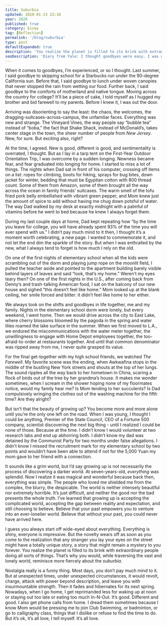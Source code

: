 ```yaml
---
title: Suburbia
updated: 2020-01-23 23:18
year: 2020
published: true
category: Essay
tag: [Reflection]
permalink: '/blog/suburbia'
type: post
defaultExpanded: true
description: 'You realize the planet is filled to its brink with extraordinary people doing all sorts of things. That’s why you would, while traversing the vast and lonely world, reminisce more furiously about the suburbia.'
seoDescription: 'Diary from Yale: I thought goodbyes were easy. I was wrong. And through the process going to college and leaving my hometown behind, I realize that knowing the immensity of the world, this vast and lonely world, makes me reminisce more furiously about the suburbia.'
---
```


When it comes to goodbyes, I’m experienced, or so I thought. Last summer, I said goodbye to skipping school for a Starbucks run under the 90-degree California sun. Before that, I said goodbye to lunch under woven canopies that never stopped the rain from wetting our food. Further back, I said goodbye to the comforts of motherland and native tongue. Moving across the country for college? It’ll be a piece of cake, I told myself as I hugged my brother and bid farewell to my parents. Before I knew it, I was out the door.

Arriving was disorienting to say the least: the chaos, the welcomes, the dragging-suitcases-across-campus, the unfamiliar faces. Everything was new and strange. The Vineyard Vines, the way people say “bubble tea” instead of “boba,” the fact that Shake Shack, instead of McDonald’s, takes center stage in the town, the sheer number of people from _New Jersey_. New, for sure. But exciting also, right?

At the time, I agreed. New is good, different is good, and sentimentality is overrated, I thought. But as I lay in a tarp tent on the First-Year Outdoor Orientation Trip, I was overcome by a sudden longing. Newness became fear, and fear graduated into longing for home. I started to miss a lot of things. The nights when Dad sat in front of his computer, crossing off items on a list: ropes for climbing, boots for hiking, sprays for bug bites, down jacket for winter, bedding that must be Egyptian cotton with 800 thread count. Some of them from Amazon, some of them brought all the way across the ocean in family friends’ suitcases. The warm smell of the tofu fried pork belly embellished with vibrant green pepper, and Mom knew just the amount of spice to add without having me chug down potsful of water. The way Dad walked by my desk at exactly midnight with a palmful of vitamins before he went to bed because he knew I always forget them.

During my last couple days at home, Dad kept repeating how “by the time you leave for college, you will have already spent 93% of the time you will ever spend with us.” I didn’t pay much mind to it then, I thought it’s a moment worth celebrating, a new page. I wanted to commemorate it, and not let the end dim the sparkle of the story. But when I was enthralled by the new, what I always tend to forget is how much I rely on the old.

On one of the first nights of elementary school when all the kids were scrambling out of the dorm and playing jump rope on the moonlit field, I pulled the teacher aside and pointed to the apartment building barely visible behind layers of leaves and said “look, that’s my home.” Weren’t my eyes teary then? On one of the first nights in the U.S., after coming back from Denny’s and trash-talking American food, I sat on the balcony of our new house and sighed “this doesn’t feel like home.” Mom looked up at the blank ceiling, her smile forced and bitter: it didn’t feel like home to her either.

We always took on the shifts and goodbyes in life together, me and my family. Nights in the elementary school dorm were lonely, but every weekend, I went home. Then we would drive across the city to East Lake, where cherry blossoms bloomed by the pagoda in the spring and water lilies roamed the lake surface in the summer. When we first moved to L.A., we endured the miscommunications with the water meter together, the unwillingness to engage with Home Depot employees together, the too-afraid-to-order at restaurants together. And until that common denominator was ripped away from me, I never quite grasped its value.

For the final get-together with my high school friends, we watched _The Farewell_. My favorite scene was the ending, when Awkwafina stops in the middle of the bustling New York streets and shouts at the top of her lungs. The sound ripples all the way back to her hometown in China, scaring a flock of birds out of the tree by her grandma’s house. It makes me wonder sometimes, when I scream in the shower hoping none of my floormates notice, would my family hear me? Is Mom tending to her succulents? Is Dad compulsively wringing the clothes out of the washing machine for the fifth time? Are they alright?

But isn’t that the beauty of growing up? You become more and more alone until you’re the only one left on the road. When I was young, I thought I could be anything, Premier of the State Council, CEO of a Fortune 500 company, scientist discovering the next big thing - until I realized I could be none of those. Because at the time. I didn’t know I would volunteer at two research labs and end up abhorring both. I didn’t know my dad was detained by the Communist Party for two months under false allegations. I didn’t know I missed the recruitment mark for my elementary school by two points and wouldn’t have been able to attend if not for the 5,000 Yuan my mom gave to her friend with a connection.

It sounds like a grim world, but I’d say growing up is not necessarily the process of discovering a darker world. At seven-years-old, _everything_ was splendid. Now I realize it was magical and wonderful because back then, everything was simple. The people who loved me shielded me from the complex, the blurry, the despicable. The world is neither intensely beautiful nor extremely horrible. It’s just difficult, and neither the good nor the bad presents the whole truth. I’ve learned that growing up is accepting the complicated world, accepting the gap between reality and expectation, and still choosing to believe. Believe that your past empowers you to venture into an ever-lonelier world. Believe that without your past, you could never have arrived here.

I guess you always start off wide-eyed about everything. Everything is shiny, everyone is impressive. But the novelty wears off as soon as you come to the realization that any stranger you lay your eyes on the street might have a totally unique story, a story that might remain a mystery to you forever. You realize the planet is filled to its brink with extraordinary people doing all sorts of things. That’s why you would, while traversing the vast and lonely world, reminisce more fiercely about the _suburbia_.

Nostalgia really is a funny thing. Most days, you don’t pay much mind to it. But at unexpected times, under unexpected circumstances, it would revolt, charge, attack with power beyond description, and leave you with insurmountable strength. Then it fades and hibernates for its next spring. Nowadays, when I go home, I get reprimanded less for waking up at noon or staying out too late or eating too much In-N-Out. It’s good. Different and good. I also get phone calls from home. I dread them sometimes because I know Mom would be pressing me to join Club Swimming, or badminton, or go to calligraphy class, things that I dislike or refuse to find the time to do. But it’s ok, it’s all love, I tell myself. It’s all love.
